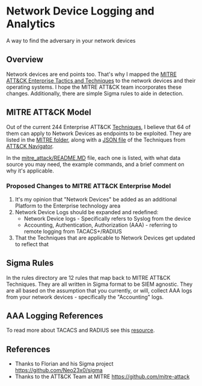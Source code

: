 # Network Device Logging and Analytics
A way to find the adversary in your network devices

## Overview
Network devices are end points too. That's why I mapped the [MITRE ATT&CK Enterprise Tactics and Techniques](https://attack.mitre.org/tactics/enterprise/) to the network devices and their operating systems. I hope the MITRE ATT&CK team incorporates these changes. Additionally, there are simple Sigma rules to aide in detection.

## MITRE ATT&CK Model
Out of the current 244 Enterprise ATT&CK [Techniques](https://attack.mitre.org/techniques/enterprise/), I believe that 64 of them can apply to Network Devices as endpoints to be exploited. They are listed in the [MITRE folder](mitre_attack), along with a [JSON file](mitre_attack/Network_Device_Techniques.json) of the Techniques from [ATT&CK Navigator](https://mitre-attack.github.io/attack-navigator/enterprise/).

In the [mitre_attack/README.MD](mitre_attack/README.md) file, each one is listed, with what data source you may need, the example commands, and a brief comment on why it's applicable.

### Proposed Changes to MITRE ATT&CK Enterprise Model
1. It's my opinion that "Network Devices" be added as an additional Platform to the Enterprise technology area
2. Network Device Logs should be expanded and redefined:
    * Network Device logs - Specifically refers to Syslog from the device
    * Accounting, Authentication, Authorization (AAA) - referring to remote logging from TACACS+/RADIUS
3. That the Techniques that are applicable to Network Devices get updated to reflect that

## Sigma Rules
In the rules directory are 12 rules that map back to MITRE ATT&CK Techniques. They are all written in Sigma format to be SIEM agnostic. They are all based on the assumption that you currently, or will, collect AAA logs from your network devices - specifically the "Accounting" logs.

## AAA Logging References
To read more about TACACS and RADIUS see this [resource](https://tacacs.net/docs/TACACS_Advantages.pdf).

## References
* Thanks to Florian and his Sigma project https://github.com/Neo23x0/sigma
* Thanks to the ATT&CK Team at MITRE https://github.com/mitre-attack